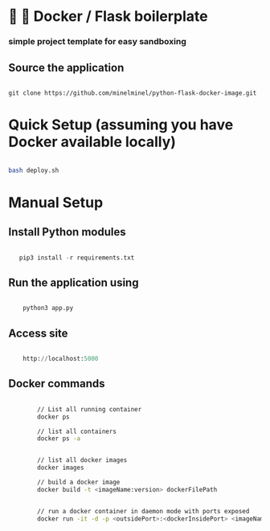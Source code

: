 # :whale: :potable_water: Docker / Flask boilerplate
### simple project template for easy sandboxing


## Source the application
```

git clone https://github.com/minelminel/python-flask-docker-image.git

```

# Quick Setup (assuming you have Docker available locally)
```bash

bash deploy.sh

```


# Manual Setup

## Install Python modules

```python

   pip3 install -r requirements.txt

```


## Run the application using

```python

    python3 app.py

```


## Access site

```python

    http://localhost:5000

```

## Docker commands

```bash

        // List all running container
        docker ps

        // list all containers
        docker ps -a


        // list all docker images
        docker images

        // build a docker image
        docker build -t <imageName:version> dockerFilePath


        // run a docker container in daemon mode with ports exposed
        docker run -it -d -p <outsidePort>:<dockerInsidePort> <imageName:version>




```
